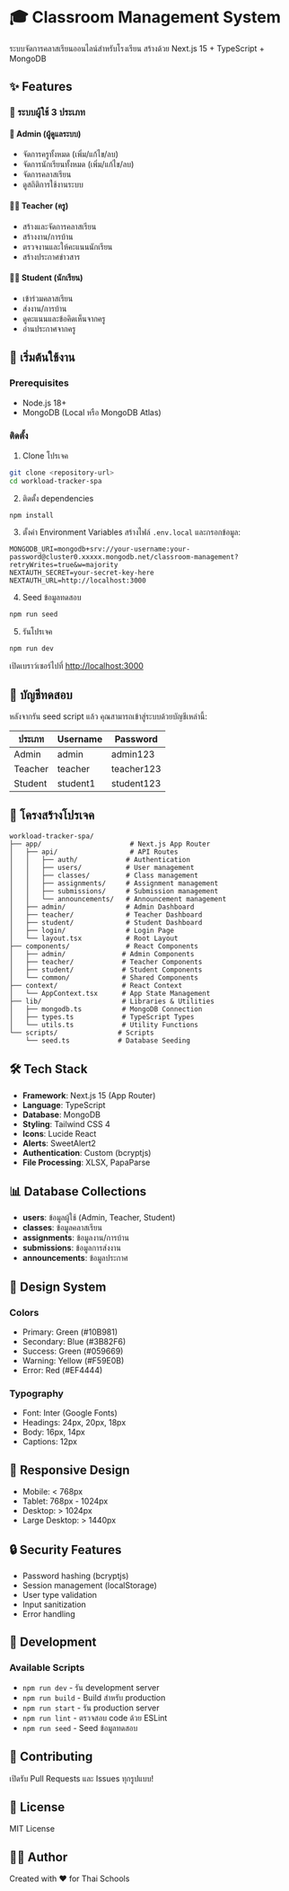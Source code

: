 # 🎓 Classroom Management System

ระบบจัดการคลาสเรียนออนไลน์สำหรับโรงเรียน สร้างด้วย Next.js 15 + TypeScript + MongoDB

## ✨ Features

### 👥 ระบบผู้ใช้ 3 ประเภท

#### 🔐 Admin (ผู้ดูแลระบบ)
- จัดการครูทั้งหมด (เพิ่ม/แก้ไข/ลบ)
- จัดการนักเรียนทั้งหมด (เพิ่ม/แก้ไข/ลบ)
- จัดการคลาสเรียน
- ดูสถิติการใช้งานระบบ

#### 👨‍🏫 Teacher (ครู)
- สร้างและจัดการคลาสเรียน
- สร้างงาน/การบ้าน
- ตรวจงานและให้คะแนนนักเรียน
- สร้างประกาศข่าวสาร

#### 👨‍🎓 Student (นักเรียน)
- เข้าร่วมคลาสเรียน
- ส่งงาน/การบ้าน
- ดูคะแนนและข้อคิดเห็นจากครู
- อ่านประกาศจากครู

## 🚀 เริ่มต้นใช้งาน

### Prerequisites

- Node.js 18+ 
- MongoDB (Local หรือ MongoDB Atlas)

### ติดตั้ง

1. Clone โปรเจค
```bash
git clone <repository-url>
cd workload-tracker-spa
```

2. ติดตั้ง dependencies
```bash
npm install
```

3. ตั้งค่า Environment Variables
สร้างไฟล์ `.env.local` และกรอกข้อมูล:
```env
MONGODB_URI=mongodb+srv://your-username:your-password@cluster0.xxxxx.mongodb.net/classroom-management?retryWrites=true&w=majority
NEXTAUTH_SECRET=your-secret-key-here
NEXTAUTH_URL=http://localhost:3000
```

4. Seed ข้อมูลทดสอบ
```bash
npm run seed
```

5. รันโปรเจค
```bash
npm run dev
```

เปิดเบราว์เซอร์ไปที่ [http://localhost:3000](http://localhost:3000)

## 🔑 บัญชีทดสอบ

หลังจากรัน seed script แล้ว คุณสามารถเข้าสู่ระบบด้วยบัญชีเหล่านี้:

| ประเภท | Username | Password |
|--------|----------|----------|
| Admin | admin | admin123 |
| Teacher | teacher | teacher123 |
| Student | student1 | student123 |

## 📁 โครงสร้างโปรเจค

```
workload-tracker-spa/
├── app/                      # Next.js App Router
│   ├── api/                  # API Routes
│   │   ├── auth/            # Authentication
│   │   ├── users/           # User management
│   │   ├── classes/         # Class management
│   │   ├── assignments/     # Assignment management
│   │   ├── submissions/     # Submission management
│   │   └── announcements/   # Announcement management
│   ├── admin/               # Admin Dashboard
│   ├── teacher/             # Teacher Dashboard
│   ├── student/             # Student Dashboard
│   ├── login/               # Login Page
│   └── layout.tsx           # Root Layout
├── components/              # React Components
│   ├── admin/              # Admin Components
│   ├── teacher/            # Teacher Components
│   ├── student/            # Student Components
│   └── common/             # Shared Components
├── context/                # React Context
│   └── AppContext.tsx      # App State Management
├── lib/                    # Libraries & Utilities
│   ├── mongodb.ts          # MongoDB Connection
│   ├── types.ts            # TypeScript Types
│   └── utils.ts            # Utility Functions
└── scripts/               # Scripts
    └── seed.ts            # Database Seeding
```

## 🛠️ Tech Stack

- **Framework**: Next.js 15 (App Router)
- **Language**: TypeScript
- **Database**: MongoDB
- **Styling**: Tailwind CSS 4
- **Icons**: Lucide React
- **Alerts**: SweetAlert2
- **Authentication**: Custom (bcryptjs)
- **File Processing**: XLSX, PapaParse

## 📊 Database Collections

- **users**: ข้อมูลผู้ใช้ (Admin, Teacher, Student)
- **classes**: ข้อมูลคลาสเรียน
- **assignments**: ข้อมูลงาน/การบ้าน
- **submissions**: ข้อมูลการส่งงาน
- **announcements**: ข้อมูลประกาศ

## 🎨 Design System

### Colors
- Primary: Green (#10B981)
- Secondary: Blue (#3B82F6)
- Success: Green (#059669)
- Warning: Yellow (#F59E0B)
- Error: Red (#EF4444)

### Typography
- Font: Inter (Google Fonts)
- Headings: 24px, 20px, 18px
- Body: 16px, 14px
- Captions: 12px

## 📱 Responsive Design

- Mobile: < 768px
- Tablet: 768px - 1024px
- Desktop: > 1024px
- Large Desktop: > 1440px

## 🔒 Security Features

- Password hashing (bcryptjs)
- Session management (localStorage)
- User type validation
- Input sanitization
- Error handling

## 📝 Development

### Available Scripts

- `npm run dev` - รัน development server
- `npm run build` - Build สำหรับ production
- `npm run start` - รัน production server
- `npm run lint` - ตรวจสอบ code ด้วย ESLint
- `npm run seed` - Seed ข้อมูลทดสอบ

## 🤝 Contributing

เปิดรับ Pull Requests และ Issues ทุกรูปแบบ!

## 📄 License

MIT License

## 👨‍💻 Author

Created with ❤️ for Thai Schools
